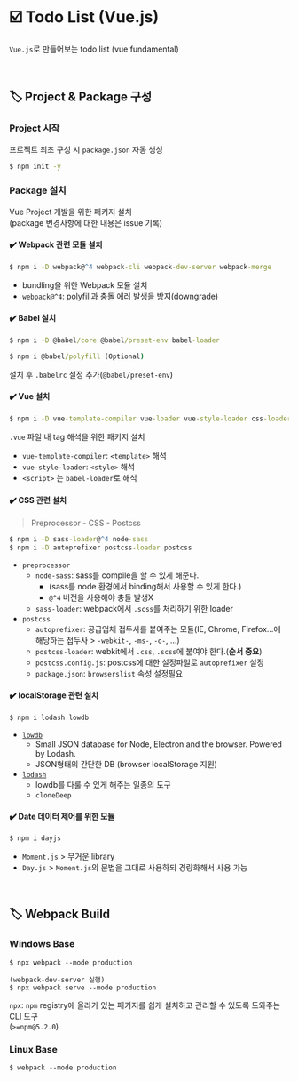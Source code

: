 # ☑️ Todo List (Vue.js)

`Vue.js`로 만들어보는 todo list
(vue fundamental)

<br>

## 🏷️ Project & Package 구성

### Project 시작

프로젝트 최초 구성 시 `package.json` 자동 생성
```cmd
$ npm init -y
```

### Package 설치

Vue Project 개발을 위한 패키지 설치  
(package 변경사항에 대한 내용은 issue 기록)


#### ✔️ Webpack 관련 모듈 설치
```cmd
$ npm i -D webpack@^4 webpack-cli webpack-dev-server webpack-merge
```
- bundling을 위한 Webpack 모듈 설치
- `webpack@^4`: polyfill과 충돌 에러 발생을 방지(downgrade)


#### ✔️ Babel 설치

```cmd
$ npm i -D @babel/core @babel/preset-env babel-loader

$ npm i @babel/polyfill (Optional)
```
설치 후 `.babelrc` 설정 추가(`@babel/preset-env`)


#### ✔️ Vue 설치

```cmd
$ npm i -D vue-template-compiler vue-loader vue-style-loader css-loader
```
`.vue` 파일 내 tag 해석을 위한 패키지 설치 
- `vue-template-compiler`: `<template>` 해석
- `vue-style-loader`: `<style>` 해석
- `<script>` 는 `babel-loader`로 해석


#### ✔️ CSS 관련 설치

> Preprocessor - CSS - Postcss

```cmd
$ npm i -D sass-loader@^4 node-sass
$ npm i -D autoprefixer postcss-loader postcss
```
- `preprocessor`
  - `node-sass`: sass를 compile을 할 수 있게 해준다.  
    - (sass를 node 환경에서 binding해서 사용할 수 있게 한다.)
    - `@^4` 버전을 사용해야 충돌 발생X
  - `sass-loader`: webpack에서 `.scss`를 처리하기 위한 loader
- `postcss`
  - `autoprefixer`: 공급업체 접두사를 붙여주는 모듈(IE, Chrome, Firefox...에 해당하는 접두사 > `-webkit-`, `-ms-`, `-o-`, ...)
  - `postcss-loader`: webkit에서 `.css`, `.scss`에 붙여야 한다.(**순서 중요**)
  - `postcss.config.js`: postcss에 대한 설정파일로 `autoprefixer` 설정
  - `package.json`: `browserslist` 속성 설정필요


#### ✔️ localStorage 관련 설치

```cmd
$ npm i lodash lowdb
```
- [`lowdb`](https://github.com/typicode/lowdb)
  - Small JSON database for Node, Electron and the browser. Powered by Lodash.
  - JSON형태의 간단한 DB (browser localStorage 지원)
- [`lodash`](https://lodash.com/docs/#defaults)
  - lowdb를 다룰 수 있게 해주는 일종의 도구
  - `cloneDeep`


#### ✔️ Date 데이터 제어를 위한 모듈

```cmd
$ npm i dayjs
```
- `Moment.js` > 무거운 library
- `Day.js` > `Moment.js`의 문법을 그대로 사용하되 경량화해서 사용 가능


<br>

## 🏷️ Webpack Build

### Windows Base
```$cmd 
$ npx webpack --mode production

(webpack-dev-server 실행)
$ npx webpack serve --mode production 
```
`npx`: `npm` registry에 올라가 있는 패키지를 쉽게 설치하고 관리할 수 있도록 도와주는 CLI 도구  
(`>=npm@5.2.0`)

### Linux Base 
```$cmd
$ webpack --mode production
```
